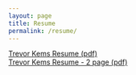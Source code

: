 ```yaml
---
layout: page
title: Resume
permalink: /resume/
---
```


<a href="http://www.trevorkems.com/docs/Trevor-Kems-Resume.pdf">Trevor Kems Resume (pdf)</a><br />
<a href="http://www.trevorkems.com/docs/Trevor-Kems-Resume-2page.docx">Trevor Kems Resume - 2 page (pdf)</a>
